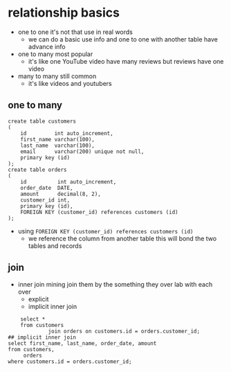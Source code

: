 # relationship basics

- one to one it's not that use in real words
    - we can do a basic use info and one to one with another table have advance info
- one to many most popular
    - it's like one YouTube video have many reviews but reviews have one video
- many to many still common
    - it's like videos and youtubers

## one to many

```mysql
create table customers
(
    id         int auto_increment,
    first_name varchar(100),
    last_name  varchar(100),
    email      varchar(200) unique not null,
    primary key (id)
);
create table orders
(
    id          int auto_increment,
    order_date  DATE,
    amount      decimal(8, 2),
    customer_id int,
    primary key (id),
    FOREIGN KEY (customer_id) references customers (id)
);

```

- using `FOREIGN KEY (customer_id) references customers (id)`
    - we reference the column from another table this will bond the two tables and records

## join

- inner join mining join them by the something they over lab with each over
    - explicit
    - implicit inner join

```mysql
    select *
    from customers
             join orders on customers.id = orders.customer_id;
## implicit inner join
select first_name, last_name, order_date, amount
from customers,
     orders
where customers.id = orders.customer_id;

```